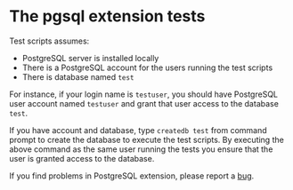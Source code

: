 # The pgsql extension tests

Test scripts assumes:

* PostgreSQL server is installed locally
* There is a PostgreSQL account for the users running the test scripts
* There is database named `test`

For instance, if your login name is `testuser`, you should have PostgreSQL user
account named `testuser` and grant that user access to the database `test`.

If you have account and database, type `createdb test` from command prompt to
create the database to execute the test scripts. By executing the above command
as the same user running the tests you ensure that the user is granted access to
the database.

If you find problems in PostgreSQL extension, please report a
[bug](https://github.com/php/php-src/issues).
